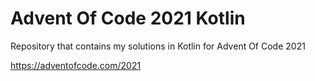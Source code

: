 # Advent Of Code 2021 Kotlin
Repository that contains my solutions in Kotlin for Advent Of Code 2021

https://adventofcode.com/2021
